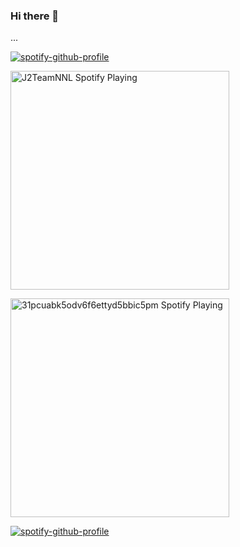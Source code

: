 ### Hi there 👋

<!--
**huyviet0110/huyviet0110** is a ✨ _special_ ✨ repository because its `README.md` (this file) appears on your GitHub profile.

Here are some ideas to get you started:

- 🔭 I’m currently working on ...
- 🌱 I’m currently learning ...
- 👯 I’m looking to collaborate on ...
- 🤔 I’m looking for help with ...
- 💬 Ask me about ...
- 📫 How to reach me: ...
- 😄 Pronouns: ...
- ⚡ Fun fact: ...
-->
...



[![spotify-github-profile](https://spotify-github-profile.vercel.app/api/view?uid=31pcuabk5odv6f6ettyd5bbic5pm&cover_image=true&theme=novatorem&bar_color=53b14f&bar_color_cover=true)](https://github.com/kittinan/spotify-github-profile)

[<img src="https://spotify-playing-git-master.j2teamnnl.vercel.app/api/spotify-playing" alt="J2TeamNNL Spotify Playing" width="350" />](https://open.spotify.com/user/31ghget3jspvgpjwbv5pcwli3smab)

[<img src="https://spotify-playing-git-master.31pcuabk5odv6f6ettyd5bbic5pm.vercel.app/api/spotify-playing" alt="31pcuabk5odv6f6ettyd5bbic5pm Spotify Playing" width="350" />](https://open.spotify.com/40aMg8XoTLfa7x5PXUfvQi)

[![spotify-github-profile](https://spotify-github-profile.vercel.app/api/view?uid=31pcuabk5odv6f6ettyd5bbic5pm&cover_image=true&theme=novatorem&bar_color_cover=true&bar_color=53b14f)](https://github.com/kittinan/spotify-github-profile)
